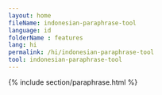 ```yaml
---
layout: home
fileName: indonesian-paraphrase-tool
language: id
folderName : features
lang: hi
permalink: /hi/indonesian-paraphrase-tool
tool: indonesian-paraphrase-tool
---
```

{% include section/paraphrase.html %}